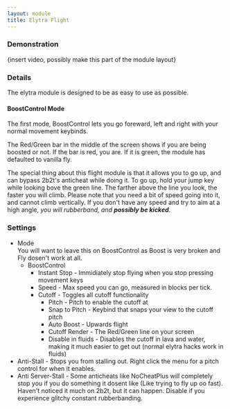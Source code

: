 ```yaml
---
layout: module
title: Elytra Flight
---
```


### Demonstration

{insert video, possibly make this part of the module layout}

### Details

The elytra module is designed to be as easy to use as possible.

#### BoostControl Mode

The first mode, BoostControl lets you go foreward, left and right with your normal movement keybinds.

The Red/Green bar in the middle of the screen shows if you are being boosted or not. If the bar is red, you are. If it is green, the module has defaulted to vanilla fly.

The special thing about this flight module is that it allows you to go up, and can bypass 2b2t's anticheat while doing it. To go up, hold your jump key while looking bove the green line. The farther above the line you look, the faster you will climb. Please note that you need a bit of speed going into it, and cannot climb vertically. If you don't have any speed and try to aim at a high angle, *you will rubberband, and **possibly be kicked***.

### Settings

 - Mode<br>
    You will want to leave this on BoostControl as Boost is very broken and Fly dosen't work at all.
    - BoostControl<br>
        - Instant Stop - Immidiately stop flying when you stop pressing movement keys
        - Speed - Max speed you can go, measured in blocks per tick.
        - Cutoff - Toggles all cutoff functionality
            - Pitch - Pitch to enable the cutoff at
            - Snap to Pitch - Keybind that snaps your view to the cutoff pitch
            - Auto Boost - Upwards flight
            - Cutoff Render - The Red/Green line on your screen
            - Disable in fluids - Disables the cutoff in lava and water, making it much easier to get out (normal elytra hacks work in fluids)
 - Anti-Stall - Stops you from stalling out. Right click the menu for a pitch control for when it enables.
 - Anti Server-Stall - Some anticheats like NoCheatPlus will completely stop you if you do something it dosent like (Like trying to fly up oo fast). Haven't noticed it much on 2b2t, but it can happen. Disable if you experience glitchy constant rubberbanding.